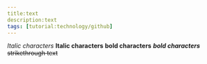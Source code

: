 ```yaml
---
title:text
description:text
tags: [tutorial:technology/github]
---
```


*Italic characters* 
__Italic characters__
**bold characters**
***bold characters***
~~strikethrough text~~
